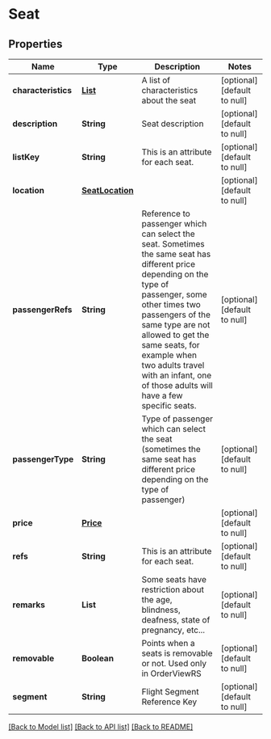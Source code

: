 # Seat
## Properties

| Name | Type | Description | Notes |
|------------ | ------------- | ------------- | -------------|
| **characteristics** | [**List**](Characteristics.md) | A list of characteristics about the seat | [optional] [default to null] |
| **description** | **String** | Seat description | [optional] [default to null] |
| **listKey** | **String** | This is an attribute for each seat. | [optional] [default to null] |
| **location** | [**SeatLocation**](SeatLocation.md) |  | [optional] [default to null] |
| **passengerRefs** | **String** | Reference to passenger which can select the seat. Sometimes the same seat has different price depending on the type of passenger, some other times two passengers of the same type are not allowed to get the same seats, for example when two adults travel with an infant, one of those adults will have a few specific seats. | [optional] [default to null] |
| **passengerType** | **String** | Type of passenger which can select the seat (sometimes the same seat has different price depending on the type of passenger) | [optional] [default to null] |
| **price** | [**Price**](Price.md) |  | [optional] [default to null] |
| **refs** | **String** | This is an attribute for each seat. | [optional] [default to null] |
| **remarks** | **List** | Some seats have restriction about the age, blindness, deafness, state of pregnancy, etc... | [optional] [default to null] |
| **removable** | **Boolean** | Points when a seats is removable or not. Used only in OrderViewRS | [optional] [default to null] |
| **segment** | **String** | Flight Segment Reference Key | [optional] [default to null] |

[[Back to Model list]](../README.md#documentation-for-models) [[Back to API list]](../README.md#documentation-for-api-endpoints) [[Back to README]](../README.md)

